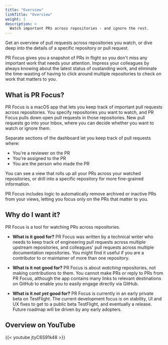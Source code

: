 ```yaml
---
title: "Overview"
linkTitle: "Overview"
weight: 1
description: >
  Watch important PRs across repositories - and ignore the rest.
---
```


Get an overview of pull requests across repositories you watch, or dive deep into the details of a specific repository or pull request.

PR Focus gives you a snapshot of PRs in flight so you don't miss any important work that needs your attention. Impress your colleagues by always knowing about the latest status of oustanding work, and eliminate the time-wasting of having to click around multiple repositories to check on work that matters to you.

## What is PR Focus?

PR Focus is a macOS app that lets you keep track of important pull requests across repositories. You specify repositories you want to watch, and PR Focus pulls down open pull requests in those repositories. New pull requests go into your Inbox, where you can decide whether you want to watch or ignore them. 

Separate sections of the dashboard let you keep track of pull requests where:

- You're a reviewer on the PR
- You're assigned to the PR
- You are the person who made the PR

You can see a view that rolls up all your PRs across your watched repositories, or drill into a specific repository for more fine-grained information.

PR Focus includes logic to automatically remove archived or inactive PRs from your views, letting you focus only on the PRs that matter to you.

## Why do I want it?

PR Focus is a tool for watching PRs across repositories.

* **What is it good for?** PR Focus was written by a technical writer who needs to keep track of engineering pull requests across multiple upstream repositories, and colleagues' pull requests across multiple documentation repositories. You might find it useful if you are a contributor to or maintainer of more than one repository.

* **What is it not good for?** PR Focus is about *watching* repositories, not making contributions to them. You cannot make PRs or reply to PRs from PR Focus, although the app contains many links to relevant destinations on GitHub to enable you to easily engage directly via GitHub.

* **What is it *not yet* good for?** PR Focus is currently in an early private beta on TestFlight. The current development focus is on stability, UI and UX fixes to get to a public beta TestFlight, and eventually a release. Future roadmap will be driven by any early adopters.

## Overview on YouTube

{{< youtube jtyC6S91k48 >}}
